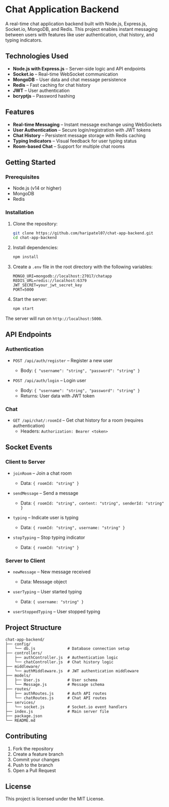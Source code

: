 # Chat Application Backend

A real-time chat application backend built with Node.js, Express.js, Socket.io, MongoDB, and Redis. This project enables instant messaging between users with features like user authentication, chat history, and typing indicators.

## Technologies Used

- **Node.js with Express.js** – Server-side logic and API endpoints
- **Socket.io** – Real-time WebSocket communication
- **MongoDB** – User data and chat message persistence
- **Redis** – Fast caching for chat history
- **JWT** – User authentication
- **bcryptjs** – Password hashing

## Features

- **Real-time Messaging** – Instant message exchange using WebSockets
- **User Authentication** – Secure login/registration with JWT tokens
- **Chat History** – Persistent message storage with Redis caching
- **Typing Indicators** – Visual feedback for user typing status
- **Room-based Chat** – Support for multiple chat rooms

## Getting Started

### Prerequisites

- Node.js (v14 or higher)
- MongoDB
- Redis

### Installation

1. Clone the repository:
   ```bash
   git clone https://github.com/haripatel07/chat-app-backend.git
   cd chat-app-backend
   ```

2. Install dependencies:
   ```bash
   npm install
   ```

3. Create a `.env` file in the root directory with the following variables:
   ```
   MONGO_URI=mongodb://localhost:27017/chatapp
   REDIS_URL=redis://localhost:6379
   JWT_SECRET=your_jwt_secret_key
   PORT=5000
   ```

4. Start the server:
   ```bash
   npm start
   ```

The server will run on `http://localhost:5000`.

## API Endpoints

### Authentication

- `POST /api/auth/register` – Register a new user
  - Body: `{ "username": "string", "password": "string" }`

- `POST /api/auth/login` – Login user
  - Body: `{ "username": "string", "password": "string" }`
  - Returns: User data with JWT token

### Chat

- `GET /api/chat/:roomId` – Get chat history for a room (requires authentication)
  - Headers: `Authorization: Bearer <token>`

## Socket Events

### Client to Server

- `joinRoom` – Join a chat room
  - Data: `{ roomId: "string" }`

- `sendMessage` – Send a message
  - Data: `{ roomId: "string", content: "string", senderId: "string" }`

- `typing` – Indicate user is typing
  - Data: `{ roomId: "string", username: "string" }`

- `stopTyping` – Stop typing indicator
  - Data: `{ roomId: "string" }`

### Server to Client

- `newMessage` – New message received
  - Data: Message object

- `userTyping` – User started typing
  - Data: `{ username: "string" }`

- `userStoppedTyping` – User stopped typing

## Project Structure

```
chat-app-backend/
├── config/
│   └── db.js              # Database connection setup
├── controllers/
│   ├── authController.js  # Authentication logic
│   └── chatController.js  # Chat history logic
├── middleware/
│   └── authMiddleware.js  # JWT authentication middleware
├── models/
│   ├── User.js            # User schema
│   └── Message.js         # Message schema
├── routes/
│   ├── authRoutes.js      # Auth API routes
│   └── chatRoutes.js      # Chat API routes
├── services/
│   └── socket.js          # Socket.io event handlers
├── index.js               # Main server file
├── package.json
└── README.md
```

## Contributing

1. Fork the repository
2. Create a feature branch
3. Commit your changes
4. Push to the branch
5. Open a Pull Request

## License

This project is licensed under the MIT License.